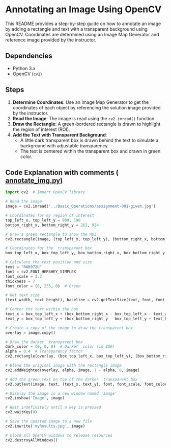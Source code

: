 # Annotating an Image Using OpenCV

This README provides a step-by-step guide on how to annotate an image by adding a rectangle and text with a transparent background using OpenCV. Coordinates are determined using an Image Map Generator and reference image provided by the instructor.

## Dependencies
- Python 3.x
- OpenCV (`cv2`)

## Steps

1. **Determine Coordinates**: Use an Image Map Generator to get the coordinates of each object by referencing the solution image provided by the instructor.
2. **Read the Image**: The image is read using the `cv2.imread()` function.
3. **Draw the Rectangle**: A green-bordered rectangle is drawn to highlight the region of interest (ROI).
4. **Add the Text with Transparent Background**:
    - A little dark transparent box is drawn behind the text to simulate a background with adjustable transparency.
    - The text is centered within the transparent box and drawn in green color.

## Code Explanation with comments ( [annotate_img.py](draw_rectangle_assignment.py))
    
```python
import cv2  # Import OpenCV library

# Read the image
image = cv2.imread('../Basic_Operations/assignment-001-given.jpg')

# Coordinates for my region of interest
top_left_x, top_left_y = 989, 198
bottom_right_x, bottom_right_y = 261, 924

# Draw a green rectangle to show the ROI
cv2.rectangle(image, (top_left_x, top_left_y), (bottom_right_x, bottom_right_y), (0, 255, 0), 6)

# Coordinates for the  transparent box
box_top_left_x, box_top_left_y, box_bottom_right_x, box_bottom_right_y = 1266,194,809,73

# Calculate the text position and size
text = "RAH972U"
font = cv2.FONT_HERSHEY_SIMPLEX
font_scale = 3.2
thickness = 7
font_color = (0, 255, 0)  # Green

# Get text size
(text_width, text_height), baseline = cv2.getTextSize(text, font, font_scale, thickness)

# Center the text within the box
text_x = box_top_left_x + (box_bottom_right_x - box_top_left_x - text_width) // 2
text_y = box_top_left_y + (box_bottom_right_y - box_top_left_y + text_height) // 2

# Create a copy of the image to draw the transparent box
overlay = image.copy()

# Draw the darker  transparent box
dark_color = (0, 0, 0)  # Darker  color (in BGR)
alpha = 0.4  # Transparency factor
cv2.rectangle(overlay, (box_top_left_x, box_top_left_y), (box_bottom_right_x, box_bottom_right_y), dark_color, -1)

# Blend the original image with the rectangle image
cv2.addWeighted(overlay, alpha, image, 1 - alpha, 0, image)

# Add the green text on top of the darker  transparent box
cv2.putText(image, text, (text_x, text_y), font, font_scale, font_color, thickness)

# Display the image in a new window named 'Image'
cv2.imshow('Image', image)

# Wait indefinitely until a key is pressed
cv2.waitKey(0)

# Save the updated image to a new file
cv2.imwrite('myResults.jpg', image)

# Close all OpenCV windows to release resources
cv2.destroyAllWindows()

